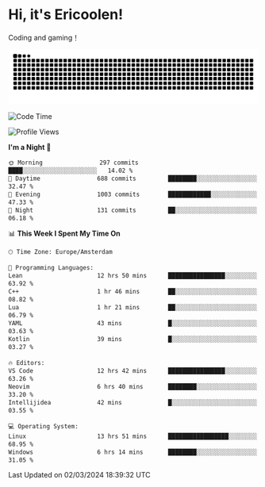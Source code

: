 # Hi, it's Ericoolen!
Coding and gaming！

<picture>
  <source media="(prefers-color-scheme: dark)" srcset="https://raw.githubusercontent.com/Eric-Song-Nop/Eric-Song-Nop/output/github-contribution-grid-snake-dark.svg">
  <source media="(prefers-color-scheme: light)" srcset="https://raw.githubusercontent.com/Eric-Song-Nop/Eric-Song-Nop/output/github-contribution-grid-snake.svg">
  <img alt="github contribution grid snake animation" src="https://raw.githubusercontent.com/Eric-Song-Nop/Eric-Song-Nop/output/github-contribution-grid-snake.svg">
</picture>

<!--START_SECTION:waka-->
![Code Time](http://img.shields.io/badge/Code%20Time-1%2C204%20hrs%2017%20mins-blue)

![Profile Views](http://img.shields.io/badge/Profile%20Views-13-blue)

**I'm a Night 🦉** 

```text
🌞 Morning                297 commits         ████░░░░░░░░░░░░░░░░░░░░░   14.02 % 
🌆 Daytime                688 commits         ████████░░░░░░░░░░░░░░░░░   32.47 % 
🌃 Evening                1003 commits        ████████████░░░░░░░░░░░░░   47.33 % 
🌙 Night                  131 commits         ██░░░░░░░░░░░░░░░░░░░░░░░   06.18 % 
```


📊 **This Week I Spent My Time On** 

```text
🕑︎ Time Zone: Europe/Amsterdam

💬 Programming Languages: 
Lean                     12 hrs 50 mins      ████████████████░░░░░░░░░   63.92 % 
C++                      1 hr 46 mins        ██░░░░░░░░░░░░░░░░░░░░░░░   08.82 % 
Lua                      1 hr 21 mins        ██░░░░░░░░░░░░░░░░░░░░░░░   06.79 % 
YAML                     43 mins             █░░░░░░░░░░░░░░░░░░░░░░░░   03.63 % 
Kotlin                   39 mins             █░░░░░░░░░░░░░░░░░░░░░░░░   03.27 % 

🔥 Editors: 
VS Code                  12 hrs 42 mins      ████████████████░░░░░░░░░   63.26 % 
Neovim                   6 hrs 40 mins       ████████░░░░░░░░░░░░░░░░░   33.20 % 
Intellijidea             42 mins             █░░░░░░░░░░░░░░░░░░░░░░░░   03.55 % 

💻 Operating System: 
Linux                    13 hrs 51 mins      █████████████████░░░░░░░░   68.95 % 
Windows                  6 hrs 14 mins       ████████░░░░░░░░░░░░░░░░░   31.05 % 
```


 Last Updated on 02/03/2024 18:39:32 UTC
<!--END_SECTION:waka-->
